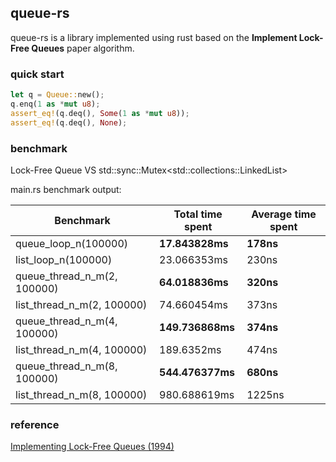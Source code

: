 ## queue-rs

queue-rs is a library implemented using rust based on the **Implement Lock-Free Queues** paper algorithm.


### quick start

```rust
let q = Queue::new();
q.enq(1 as *mut u8);
assert_eq!(q.deq(), Some(1 as *mut u8));
assert_eq!(q.deq(), None);
```


### benchmark

Lock-Free Queue VS std::sync::Mutex\<std::collections::LinkedList\>

main.rs benchmark output:

|    Benchmark   | Total time spent | Average time spent |
| ------------- | ----- | ------- |
| queue_loop_n(100000) | **17.843828ms** | **178ns** |
| list_loop_n(100000)  | 23.066353ms | 230ns |
| queue_thread_n_m(2, 100000) | **64.018836ms** | **320ns** |
| list_thread_n_m(2, 100000)  | 74.660454ms | 373ns |
| queue_thread_n_m(4, 100000) | **149.736868ms** | **374ns** |
| list_thread_n_m(4, 100000)  | 189.6352ms | 474ns |
| queue_thread_n_m(8, 100000) | **544.476377ms** | **680ns** |
| list_thread_n_m(8, 100000)  | 980.688619ms | 1225ns |


### reference

[Implementing Lock-Free Queues (1994)](http://citeseerx.ist.psu.edu/viewdoc/summary?doi=10.1.1.53.8674)

